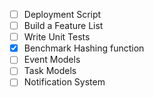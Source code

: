- [ ] Deployment Script
- [ ] Build a Feature List
- [ ] Write Unit Tests
- [x] Benchmark Hashing function
- [ ] Event Models
- [ ] Task Models
- [ ] Notification System

